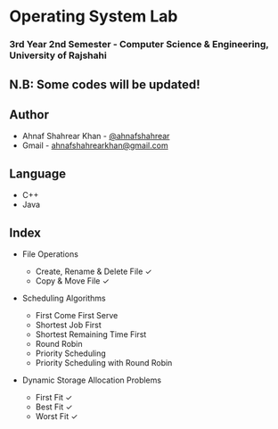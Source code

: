# Operating System Lab
### 3rd Year 2nd Semester - Computer Science & Engineering, University of Rajshahi
## N.B: Some codes will be updated!

## Author
- Ahnaf Shahrear Khan - [@ahnafshahrear](https://github.com/ahnafshahrear)
- Gmail - ahnafshahrearkhan@gmail.com

## Language

- C++
- Java

## Index
- File Operations
	- Create, Rename & Delete File ✓
	- Copy & Move File ✓

- Scheduling Algorithms
	- First Come First Serve
	- Shortest Job First
	- Shortest Remaining Time First
	- Round Robin
	- Priority Scheduling
	- Priority Scheduling with Round Robin

- Dynamic Storage Allocation Problems
	- First Fit ✓
	- Best Fit ✓
	- Worst Fit ✓
